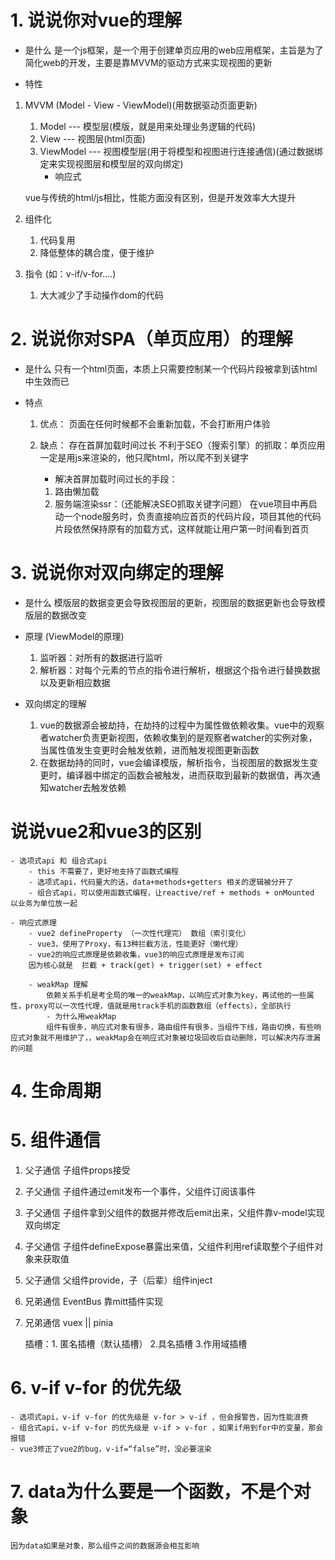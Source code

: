 # 1. 说说你对vue的理解
- 是什么
    是一个js框架，是一个用于创建单页应用的web应用框架，主旨是为了简化web的开发，主要是靠MVVM的驱动方式来实现视图的更新

- 特性
1. MVVM (Model - View - ViewModel)(用数据驱动页面更新)
    1. Model --- 模型层(模版，就是用来处理业务逻辑的代码)
    2. View --- 视图层(html页面)
    3. ViewModel --- 视图模型层(用于将模型和视图进行连接通信)(通过数据绑定来实现视图层和模型层的双向绑定)
        - 响应式

    vue与传统的html/js相比，性能方面没有区别，但是开发效率大大提升

2. 组件化
    1. 代码复用
    2. 降低整体的耦合度，便于维护

3. 指令 (如：v-if/v-for....)
    1. 大大减少了手动操作dom的代码 


# 2. 说说你对SPA（单页应用）的理解
- 是什么
    只有一个html页面，本质上只需要控制某一个代码片段被拿到该html中生效而已

- 特点
    1. 优点：
        页面在任何时候都不会重新加载，不会打断用户体验
    2. 缺点：
        存在首屏加载时间过长
        不利于SEO（搜索引擎）的抓取：单页应用一定是用js来渲染的，他只爬html，所以爬不到关键字


        - 解决首屏加载时间过长的手段：
        1. 路由懒加载
        2. 服务端渲染ssr：（还能解决SEO抓取关键字问题）
            在vue项目中再启动一个node服务时，负责直接响应首页的代码片段，项目其他的代码片段依然保持原有的加载方式，这样就能让用户第一时间看到首页


# 3. 说说你对双向绑定的理解
- 是什么
    模版层的数据变更会导致视图层的更新，视图层的数据更新也会导致模版层的数据改变

- 原理 (ViewModel的原理)
    1. 监听器：对所有的数据进行监听
    2. 解析器：对每个元素的节点的指令进行解析，根据这个指令进行替换数据以及更新相应数据

- 双向绑定的理解
    1. vue的数据源会被劫持，在劫持的过程中为属性做依赖收集。vue中的观察者watcher负责更新视图，依赖收集到的是观察者watcher的实例对象，当属性值发生变更时会触发依赖，进而触发视图更新函数
    2. 在数据劫持的同时，vue会编译模版，解析指令，当视图层的数据发生变更时，编译器中绑定的函数会被触发，进而获取到最新的数据值，再次通知watcher去触发依赖


# 说说vue2和vue3的区别
    - 选项式api 和 组合式api
        - this 不需要了，更好地支持了函数式编程
        - 选项式api，代码量大的话，data+methods+getters 相关的逻辑被分开了
        - 组合式api，可以使用函数式编程，让reactive/ref + methods + onMounted 以业务为单位放一起

    - 响应式原理
        - vue2 defineProperty （一次性代理完） 数组（索引变化）
        - vue3，使用了Proxy，有13种拦截方法，性能更好（懒代理）
        - vue2的响应式原理是依赖收集，vue3的响应式原理是发布订阅
        因为核心就是  拦截 + track(get) + trigger(set) + effect

        - weakMap 理解
            依赖关系手机是考全局的唯一的weakMap，以响应式对象为key，再试他的一些属性，proxy可以一次性代理，值就是用track手机的函数数组（effects），全部执行
            - 为什么用weakMap
            组件有很多，响应式对象有很多，路由组件有很多，当组件下线，路由切换，有些响应式对象就不用维护了，，weakMap会在响应式对象被垃圾回收后自动删除，可以解决内存泄漏的问题


# 4. 生命周期


# 5. 组件通信
1. 父子通信  子组件props接受
2. 子父通信  子组件通过emit发布一个事件，父组件订阅该事件
3. 子父通信  子组件拿到父组件的数据并修改后emit出来，父组件靠v-model实现双向绑定
4. 子父通信  子组件defineExpose暴露出来值，父组件利用ref读取整个子组件对象来获取值
5. 父子通信  父组件provide，子（后辈）组件inject
6. 兄弟通信  EventBus 靠mitt插件实现
7. 兄弟通信  vuex || pinia

    插槽：1. 匿名插槽（默认插槽） 2.具名插槽 3.作用域插槽

    
# 6. v-if v-for 的优先级
    - 选项式api，v-if v-for 的优先级是 v-for > v-if ，但会报警告，因为性能浪费
    - 组合式api，v-if v-for 的优先级是 v-if > v-for ，如果if用到for中的变量，那会报错
    - vue3修正了vue2的bug，v-if=“false”时，没必要渲染


# 7. data为什么要是一个函数，不是个对象
    因为data如果是对象，那么组件之间的数据源会相互影响